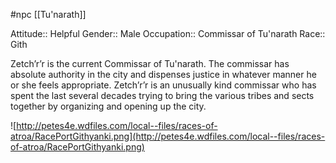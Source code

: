  #npc [[Tu'narath]]

Attitude:: Helpful
Gender:: Male
Occupation:: Commissar of Tu'narath
Race:: Gith

Zetch’r’r is the current Commissar of Tu'narath.  The commissar has absolute authority in the city and dispenses justice in whatever manner he or she feels appropriate. Zetch’r’r is an unusually kind commissar who has spent the last several decades trying to bring the various tribes and sects together by organizing and opening up the city.

![http://petes4e.wdfiles.com/local--files/races-of-atroa/RacePortGithyanki.png](http://petes4e.wdfiles.com/local--files/races-of-atroa/RacePortGithyanki.png)
